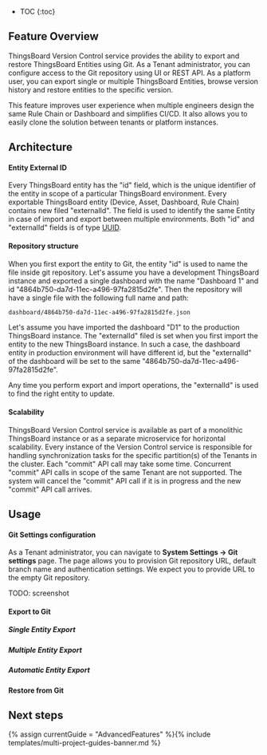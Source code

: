 * TOC
{:toc}
  

## Feature Overview

ThingsBoard Version Control service provides the ability to export and restore ThingsBoard Entities using Git.
As a Tenant administrator, you can configure access to the Git repository using UI or REST API.
As a platform user, you can export single or multiple ThingsBoard Entities, browse version history and restore entities to the specific version.

This feature improves user experience when multiple engineers design the same Rule Chain or Dashboard and simplifies CI/CD. 
It also allows you to easily clone the solution between tenants or platform instances. 

## Architecture

#### Entity External ID

Every ThingsBoard entity has the "id" field, which is the unique identifier of the entity in scope of a particular ThingsBoard environment.
Every exportable ThingsBoard entity (Device, Asset, Dashboard, Rule Chain) contains new filed "externalId". 
The field is used to identify the same Entity in case of import and export between multiple environments.
Both "id" and "externalId" fields is of type [UUID](https://en.wikipedia.org/wiki/Universally_unique_identifier).

#### Repository structure
 
When you first export the entity to Git, the entity "id" is used to name the file inside git repository.
Let's assume you have a development ThingsBoard instance and exported a single dashboard with the name "Dashboard 1" and id "4864b750-da7d-11ec-a496-97fa2815d2fe". 
Then the repository will have a single file with the following full name and path:

```bash
dashboard/4864b750-da7d-11ec-a496-97fa2815d2fe.json
```

Let's assume you have imported the dashboard "D1" to the production ThingsBoard instance. The "externalId" filed is set when you first import the entity to the new ThingsBoard instance. 
In such a case, the dashboard entity in production environment will have different id, but the "externalId" of the dashboard will be set to the same "4864b750-da7d-11ec-a496-97fa2815d2fe".

Any time you perform export and import operations, the "externalId" is used to find the right entity to update.

#### Scalability

ThingsBoard Version Control service is available as part of a monolithic ThingsBoard instance or as a separate microservice for horizontal scalability.
Every instance of the Version Control service is responsible for handling synchronization tasks for the specific partition(s) of the Tenants in the cluster.
Each "commit" API call may take some time. Concurrent "commit" API calls in scope of the same Tenant are not supported. 
The system will cancel the "commit" API call if it is in progress and the new "commit" API call arrives.

## Usage

#### Git Settings configuration

As a Tenant administrator, you can navigate to **System Settings -> Git settings** page. The page allows you to provision Git repository URL, default branch name and authentication settings.
We expect you to provide URL to the empty Git repository.

TODO: screenshot

#### Export to Git

##### Single Entity Export

##### Multiple Entity Export

##### Automatic Entity Export

#### Restore from Git

## Next steps

{% assign currentGuide = "AdvancedFeatures" %}{% include templates/multi-project-guides-banner.md %}